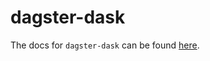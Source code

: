 # dagster-dask

The docs for `dagster-dask` can be found
[here](https://docs.dagster.io/_apidocs/libraries/dagster-dask).
